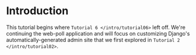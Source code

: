 # Introduction

This tutorial begins where `Tutorial 6 </intro/tutorial06>` left off. We're continuing the web-poll application and will focus on customizing Django's automatically-generated admin site that we first explored in `Tutorial 2 </intro/tutorial02>`.
